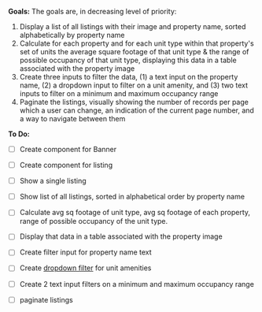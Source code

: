 **Goals:**
The goals are, in decreasing level of priority:
1. Display a list of all listings with their image and property name, sorted alphabetically by property name
2. Calculate for each property and for each unit type within that property's set of units the average square footage of that unit type & the range of possible occupancy of that unit type, displaying this data in a table associated with the property image
3. Create three inputs to filter the data, (1) a text input on the property name, (2) a dropdown input to filter on a unit amenity, and (3) two text inputs to filter on a minimum and maximum occupancy range
4. Paginate the listings, visually showing the number of records per page which a user can change, an indication of the current page number, and a way to navigate between them

**To Do:**
- [ ] Create component for Banner
- [ ] Create component for listing
- [ ] Show a single listing
- [ ] Show list of all listings, sorted in alphabetical order by property name
- [ ] Calculate avg sq footage of unit type, avg sq footage of each property, range of possible occupancy of the unit type.
- [ ] Display that data in a table associated with the property image
- [ ] Create filter input for property name text
- [ ] Create [dropdown filter](https://www.w3schools.com/howto/howto_js_filter_dropdown.asp) for unit amenities
- [ ] Create 2 text input filters on a minimum and maximum occupancy range
- [ ] paginate listings


